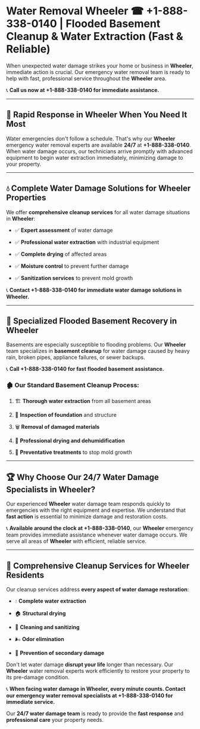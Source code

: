 # Water Removal Wheeler ☎ +1-888-338-0140 | Flooded Basement Cleanup & Water Extraction (Fast & Reliable)

When unexpected water damage strikes your home or business in **Wheeler**, immediate action is crucial. Our emergency water removal team is ready to help with fast, professional service throughout the **Wheeler** area. 

📞 **Call us now at +1-888-338-0140 for immediate assistance.**
---
## 🚀 Rapid Response in Wheeler When You Need It Most
Water emergencies don't follow a schedule. That's why our **Wheeler** emergency water removal experts are available **24/7** at **+1-888-338-0140**. When water damage occurs, our technicians arrive promptly with advanced equipment to begin water extraction immediately, minimizing damage to your property.
---
## 💧 Complete Water Damage Solutions for Wheeler Properties
We offer **comprehensive cleanup services** for all water damage situations in **Wheeler**:
- ✅ **Expert assessment** of water damage  
- ✅ **Professional water extraction** with industrial equipment  
- ✅ **Complete drying** of affected areas  
- ✅ **Moisture control** to prevent further damage  
- ✅ **Sanitization services** to prevent mold growth  
📞 **Contact +1-888-338-0140 for immediate water damage solutions in Wheeler.**
---
## 🌊 Specialized Flooded Basement Recovery in Wheeler
Basements are especially susceptible to flooding problems. Our **Wheeler** team specializes in **basement cleanup** for water damage caused by heavy rain, broken pipes, appliance failures, or sewer backups. 
📞 **Call +1-888-338-0140 for fast flooded basement assistance.**
### 🏚️ Our Standard Basement Cleanup Process:
1. 🏗️ **Thorough water extraction** from all basement areas  
2. 🔎 **Inspection of foundation** and structure  
3. 🗑️ **Removal of damaged materials**  
4. 💨 **Professional drying and dehumidification**  
5. 🚫 **Preventative treatments** to stop mold growth  
---
## 🏆 Why Choose Our 24/7 Water Damage Specialists in Wheeler?
Our experienced **Wheeler** water damage team responds quickly to emergencies with the right equipment and expertise. We understand that **fast action** is essential to minimize damage and restoration costs.
📞 **Available around the clock at +1-888-338-0140**, our **Wheeler** emergency team provides immediate assistance whenever water damage occurs. We serve all areas of **Wheeler** with efficient, reliable service.
---
## 🧹 Comprehensive Cleanup Services for Wheeler Residents
Our cleanup services address **every aspect of water damage restoration**:
- 💧 **Complete water extraction**  
- 🏠 **Structural drying**  
- 🧼 **Cleaning and sanitizing**  
- 🌬️ **Odor elimination**  
- 🚫 **Prevention of secondary damage**  
Don't let water damage **disrupt your life** longer than necessary. Our **Wheeler** water removal experts work efficiently to restore your property to its pre-damage condition.
📞 **When facing water damage in Wheeler, every minute counts. Contact our emergency water removal specialists at +1-888-338-0140 for immediate service.**
Our **24/7 water damage team** is ready to provide the **fast response** and **professional care** your property needs.

